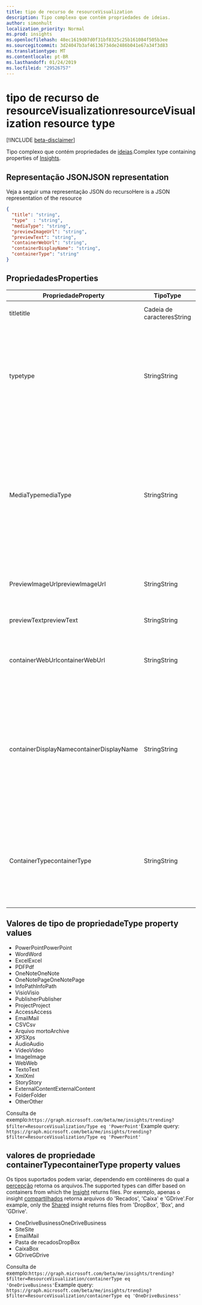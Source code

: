```yaml
---
title: tipo de recurso de resourceVisualization
description: Tipo complexo que contém propriedades de ideias.
author: simonhult
localization_priority: Normal
ms.prod: insights
ms.openlocfilehash: 48ec1619d07d0f31bf8325c25b161084f505b3ee
ms.sourcegitcommit: 3d24047b3af46136734de2486b041e67a34f3d83
ms.translationtype: MT
ms.contentlocale: pt-BR
ms.lasthandoff: 01/24/2019
ms.locfileid: "29526757"
---
```

# <a name="resourcevisualization-resource-type"></a><span data-ttu-id="67b2c-103">tipo de recurso de resourceVisualization</span><span class="sxs-lookup"><span data-stu-id="67b2c-103">resourceVisualization resource type</span></span>

[!INCLUDE [beta-disclaimer](../../includes/beta-disclaimer.md)]

<span data-ttu-id="67b2c-104">Tipo complexo que contém propriedades de [ideias](insights.md).</span><span class="sxs-lookup"><span data-stu-id="67b2c-104">Complex type containing properties of [Insights](insights.md).</span></span>

## <a name="json-representation"></a><span data-ttu-id="67b2c-105">Representação JSON</span><span class="sxs-lookup"><span data-stu-id="67b2c-105">JSON representation</span></span>

<span data-ttu-id="67b2c-106">Veja a seguir uma representação JSON do recurso</span><span class="sxs-lookup"><span data-stu-id="67b2c-106">Here is a JSON representation of the resource</span></span>

```json
{
  "title": "string",
  "type"  : "string",
  "mediaType": "string",
  "previewImageUrl": "string",
  "previewText": "string",
  "containerWebUrl": "string",
  "containerDisplayName": "string",
  "containerType": "string"
}
```

## <a name="properties"></a><span data-ttu-id="67b2c-107">Propriedades</span><span class="sxs-lookup"><span data-stu-id="67b2c-107">Properties</span></span>

| <span data-ttu-id="67b2c-108">Propriedade</span><span class="sxs-lookup"><span data-stu-id="67b2c-108">Property</span></span>              | <span data-ttu-id="67b2c-109">Tipo</span><span class="sxs-lookup"><span data-stu-id="67b2c-109">Type</span></span>          | <span data-ttu-id="67b2c-110">Descrição</span><span class="sxs-lookup"><span data-stu-id="67b2c-110">Description</span></span>  |
| -------------         |---------------| -------------|
| <span data-ttu-id="67b2c-111">title</span><span class="sxs-lookup"><span data-stu-id="67b2c-111">title</span></span>                 | <span data-ttu-id="67b2c-112">Cadeia de caracteres</span><span class="sxs-lookup"><span data-stu-id="67b2c-112">String</span></span>        | <span data-ttu-id="67b2c-113">Texto do título do item.</span><span class="sxs-lookup"><span data-stu-id="67b2c-113">The item's title text.</span></span>               |
| <span data-ttu-id="67b2c-114">type</span><span class="sxs-lookup"><span data-stu-id="67b2c-114">type</span></span>              | <span data-ttu-id="67b2c-115">String</span><span class="sxs-lookup"><span data-stu-id="67b2c-115">String</span></span>        | <span data-ttu-id="67b2c-116">Tipo de mídia do item.</span><span class="sxs-lookup"><span data-stu-id="67b2c-116">The item's media type.</span></span> <span data-ttu-id="67b2c-117">Pode ser usado para filtrar para um arquivo específico com base em um tipo específico.</span><span class="sxs-lookup"><span data-stu-id="67b2c-117">Can be used for filtering for a specific file based on a specific type.</span></span> <span data-ttu-id="67b2c-118">Veja abaixo tipos suportados.</span><span class="sxs-lookup"><span data-stu-id="67b2c-118">See below for supported types.</span></span> |
| <span data-ttu-id="67b2c-119">MediaType</span><span class="sxs-lookup"><span data-stu-id="67b2c-119">mediaType</span></span>             | <span data-ttu-id="67b2c-120">String</span><span class="sxs-lookup"><span data-stu-id="67b2c-120">String</span></span>        | <span data-ttu-id="67b2c-121">Tipo de mídia do item.</span><span class="sxs-lookup"><span data-stu-id="67b2c-121">The item's media type.</span></span> <span data-ttu-id="67b2c-122">Pode ser usado para filtragem para um tipo específico de arquivo com base em tipos de Mime de mídia IANA suportados.</span><span class="sxs-lookup"><span data-stu-id="67b2c-122">Can be used for for filtering for a specific type of file based on supported IANA Media Mime Types.</span></span> <span data-ttu-id="67b2c-123">Observe que nem todos os tipos de Mime de mídia são suportados.</span><span class="sxs-lookup"><span data-stu-id="67b2c-123">Note that not all Media Mime Types are supported.</span></span> |
| <span data-ttu-id="67b2c-124">PreviewImageUrl</span><span class="sxs-lookup"><span data-stu-id="67b2c-124">previewImageUrl</span></span>       | <span data-ttu-id="67b2c-125">String</span><span class="sxs-lookup"><span data-stu-id="67b2c-125">String</span></span>        | <span data-ttu-id="67b2c-126">Uma URL, levando a imagem de visualização para o item.</span><span class="sxs-lookup"><span data-stu-id="67b2c-126">A URL leading to the preview image for the item.</span></span> |
| <span data-ttu-id="67b2c-127">previewText</span><span class="sxs-lookup"><span data-stu-id="67b2c-127">previewText</span></span>           | <span data-ttu-id="67b2c-128">String</span><span class="sxs-lookup"><span data-stu-id="67b2c-128">String</span></span>        | <span data-ttu-id="67b2c-129">Um texto de visualização para o item.</span><span class="sxs-lookup"><span data-stu-id="67b2c-129">A preview text for the item.</span></span> |
| <span data-ttu-id="67b2c-130">containerWebUrl</span><span class="sxs-lookup"><span data-stu-id="67b2c-130">containerWebUrl</span></span>       | <span data-ttu-id="67b2c-131">String</span><span class="sxs-lookup"><span data-stu-id="67b2c-131">String</span></span>        | <span data-ttu-id="67b2c-132">Um caminho que leva à pasta na qual o item está armazenado.</span><span class="sxs-lookup"><span data-stu-id="67b2c-132">A path leading to the folder in which the item is stored.</span></span> |
| <span data-ttu-id="67b2c-133">containerDisplayName</span><span class="sxs-lookup"><span data-stu-id="67b2c-133">containerDisplayName</span></span>  | <span data-ttu-id="67b2c-134">String</span><span class="sxs-lookup"><span data-stu-id="67b2c-134">String</span></span>        | <span data-ttu-id="67b2c-135">Uma cadeia de caracteres que descreve onde o item é armazenado.</span><span class="sxs-lookup"><span data-stu-id="67b2c-135">A string describing where the item is stored.</span></span> <span data-ttu-id="67b2c-136">Por exemplo, o nome de um site do SharePoint ou o nome de usuário que identifica o proprietário do OneDrive armazenar o item.</span><span class="sxs-lookup"><span data-stu-id="67b2c-136">For example, the name of a SharePoint site or the user name identifying the owner of the OneDrive storing the item.</span></span>  |
| <span data-ttu-id="67b2c-137">ContainerType</span><span class="sxs-lookup"><span data-stu-id="67b2c-137">containerType</span></span>         | <span data-ttu-id="67b2c-138">String</span><span class="sxs-lookup"><span data-stu-id="67b2c-138">String</span></span> | <span data-ttu-id="67b2c-139">Pode ser usado para filtrar por tipo de contêiner no qual o arquivo está armazenado.</span><span class="sxs-lookup"><span data-stu-id="67b2c-139">Can be used for filtering by the type of container in which the file is stored.</span></span> <span data-ttu-id="67b2c-140">Como o Site ou OneDriveBusiness.</span><span class="sxs-lookup"><span data-stu-id="67b2c-140">Such as Site or OneDriveBusiness.</span></span>       |

## <a name="type-property-values"></a><span data-ttu-id="67b2c-141">Valores de tipo de propriedade</span><span class="sxs-lookup"><span data-stu-id="67b2c-141">Type property values</span></span>
-   <span data-ttu-id="67b2c-142">PowerPoint</span><span class="sxs-lookup"><span data-stu-id="67b2c-142">PowerPoint</span></span>
-   <span data-ttu-id="67b2c-143">Word</span><span class="sxs-lookup"><span data-stu-id="67b2c-143">Word</span></span>
-   <span data-ttu-id="67b2c-144">Excel</span><span class="sxs-lookup"><span data-stu-id="67b2c-144">Excel</span></span>
-   <span data-ttu-id="67b2c-145">PDF</span><span class="sxs-lookup"><span data-stu-id="67b2c-145">Pdf</span></span>
-   <span data-ttu-id="67b2c-146">OneNote</span><span class="sxs-lookup"><span data-stu-id="67b2c-146">OneNote</span></span>
-   <span data-ttu-id="67b2c-147">OneNotePage</span><span class="sxs-lookup"><span data-stu-id="67b2c-147">OneNotePage</span></span>
-   <span data-ttu-id="67b2c-148">InfoPath</span><span class="sxs-lookup"><span data-stu-id="67b2c-148">InfoPath</span></span>
-   <span data-ttu-id="67b2c-149">Visio</span><span class="sxs-lookup"><span data-stu-id="67b2c-149">Visio</span></span>
-   <span data-ttu-id="67b2c-150">Publisher</span><span class="sxs-lookup"><span data-stu-id="67b2c-150">Publisher</span></span>
-   <span data-ttu-id="67b2c-151">Project</span><span class="sxs-lookup"><span data-stu-id="67b2c-151">Project</span></span>
-   <span data-ttu-id="67b2c-152">Access</span><span class="sxs-lookup"><span data-stu-id="67b2c-152">Access</span></span>
-   <span data-ttu-id="67b2c-153">Email</span><span class="sxs-lookup"><span data-stu-id="67b2c-153">Mail</span></span>
-   <span data-ttu-id="67b2c-154">CSV</span><span class="sxs-lookup"><span data-stu-id="67b2c-154">Csv</span></span>
-   <span data-ttu-id="67b2c-155">Arquivo morto</span><span class="sxs-lookup"><span data-stu-id="67b2c-155">Archive</span></span>
-   <span data-ttu-id="67b2c-156">XPS</span><span class="sxs-lookup"><span data-stu-id="67b2c-156">Xps</span></span>
-   <span data-ttu-id="67b2c-157">Áudio</span><span class="sxs-lookup"><span data-stu-id="67b2c-157">Audio</span></span>
-   <span data-ttu-id="67b2c-158">Vídeo</span><span class="sxs-lookup"><span data-stu-id="67b2c-158">Video</span></span>
-   <span data-ttu-id="67b2c-159">Image</span><span class="sxs-lookup"><span data-stu-id="67b2c-159">Image</span></span>
-   <span data-ttu-id="67b2c-160">Web</span><span class="sxs-lookup"><span data-stu-id="67b2c-160">Web</span></span>
-   <span data-ttu-id="67b2c-161">Texto</span><span class="sxs-lookup"><span data-stu-id="67b2c-161">Text</span></span>
-   <span data-ttu-id="67b2c-162">Xml</span><span class="sxs-lookup"><span data-stu-id="67b2c-162">Xml</span></span>
-   <span data-ttu-id="67b2c-163">Story</span><span class="sxs-lookup"><span data-stu-id="67b2c-163">Story</span></span>
-   <span data-ttu-id="67b2c-164">ExternalContent</span><span class="sxs-lookup"><span data-stu-id="67b2c-164">ExternalContent</span></span>
-   <span data-ttu-id="67b2c-165">Folder</span><span class="sxs-lookup"><span data-stu-id="67b2c-165">Folder</span></span>
-   <span data-ttu-id="67b2c-166">Other</span><span class="sxs-lookup"><span data-stu-id="67b2c-166">Other</span></span>

<span data-ttu-id="67b2c-167">Consulta de exemplo:`https://graph.microsoft.com/beta/me/insights/trending?$filter=ResourceVisualization/Type eq 'PowerPoint'`</span><span class="sxs-lookup"><span data-stu-id="67b2c-167">Example query: `https://graph.microsoft.com/beta/me/insights/trending?$filter=ResourceVisualization/Type eq 'PowerPoint'`</span></span>

## <a name="containertype-property-values"></a><span data-ttu-id="67b2c-168">valores de propriedade containerType</span><span class="sxs-lookup"><span data-stu-id="67b2c-168">containerType property values</span></span>
<span data-ttu-id="67b2c-169">Os tipos suportados podem variar, dependendo em contêineres do qual a [percepção](insights.md) retorna os arquivos.</span><span class="sxs-lookup"><span data-stu-id="67b2c-169">The supported types can differ based on containers from which the [Insight](insights.md) returns files.</span></span> <span data-ttu-id="67b2c-170">Por exemplo, apenas o insight [compartilhados](insights-shared.md) retorna arquivos do 'Recados', 'Caixa' e 'GDrive'.</span><span class="sxs-lookup"><span data-stu-id="67b2c-170">For example, only the [Shared](insights-shared.md) insight returns files from 'DropBox', 'Box', and 'GDrive'.</span></span>

-   <span data-ttu-id="67b2c-171">OneDriveBusiness</span><span class="sxs-lookup"><span data-stu-id="67b2c-171">OneDriveBusiness</span></span>
-   <span data-ttu-id="67b2c-172">Site</span><span class="sxs-lookup"><span data-stu-id="67b2c-172">Site</span></span>
-   <span data-ttu-id="67b2c-173">Email</span><span class="sxs-lookup"><span data-stu-id="67b2c-173">Mail</span></span>
-   <span data-ttu-id="67b2c-174">Pasta de recados</span><span class="sxs-lookup"><span data-stu-id="67b2c-174">DropBox</span></span>
-   <span data-ttu-id="67b2c-175">Caixa</span><span class="sxs-lookup"><span data-stu-id="67b2c-175">Box</span></span>
-   <span data-ttu-id="67b2c-176">GDrive</span><span class="sxs-lookup"><span data-stu-id="67b2c-176">GDrive</span></span>

<span data-ttu-id="67b2c-177">Consulta de exemplo:`https://graph.microsoft.com/beta/me/insights/trending?$filter=ResourceVisualization/containerType eq 'OneDriveBusiness'`</span><span class="sxs-lookup"><span data-stu-id="67b2c-177">Example query: `https://graph.microsoft.com/beta/me/insights/trending?$filter=ResourceVisualization/containerType eq 'OneDriveBusiness'`</span></span>
<!--
{
  "type": "#page.annotation",
  "suppressions": [
    "Error: /api-reference/beta/resources/insights-resourcevisualization.md:\r\n      Exception processing links.\r\n    System.ArgumentException: Link Definition was null. Link text: !INCLUDE [beta-disclaimer](../../includes/beta-disclaimer.md)\r\n      at ApiDoctor.Validation.DocFile.get_LinkDestinations()\r\n      at ApiDoctor.Validation.DocSet.ValidateLinks(Boolean includeWarnings, String[] relativePathForFiles, IssueLogger issues, Boolean requireFilenameCaseMatch, Boolean printOrphanedFiles)"
  ]
}
-->
